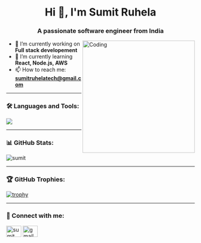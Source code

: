 <h1 align="center">Hi 👋, I'm Sumit Ruhela</h1>
<h3 align="center">A passionate software engineer from India</h3>

<img align="right" alt="Coding" width="300" src="https://media.giphy.com/media/VTtANKl0beDFQRLDTh/giphy.gif" />

- 🔭 I’m currently working on **Full stack developement**
- 🌱 I’m currently learning **React, Node.js, AWS**
- 📫 How to reach me: **sumitruhelatech@gmail.com**

---

### 🛠️ Languages and Tools:
<p align="left">
  <img src="https://skillicons.dev/icons?i=js,ts,react,nodejs,angular,aws,docker,git" />
</p>

---

### 📊 GitHub Stats:
<p align="left">
  <img src="https://github-readme-stats.vercel.app/api?username=SumitRuhela&show_icons=true&locale=en" alt="sumit" />
</p>

---

### 🏆 GitHub Trophies:
[![trophy](https://github-profile-trophy.vercel.app/?username=SumitRuhela)](https://github.com/ryo-ma/github-profile-trophy)

---

### 🔗 Connect with me:
<p align="left">
  <a href="https://www.linkedin.com/in/sumit-ruhela-412469138" target="blank"><img align="center" src="https://cdn.jsdelivr.net/npm/simple-icons@v3/icons/linkedin.svg" alt="sumit" height="30" width="40" /></a>
  <a href="mailto:sumitruhelatech@gmail.com"><img align="center" src="https://cdn.jsdelivr.net/npm/simple-icons@v3/icons/gmail.svg" alt="gmail" height="30" width="40" /></a>
</p>
